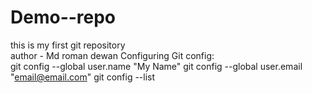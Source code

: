 # Demo--repo
this is my first git repository
<br>
author - Md roman dewan
Configuring Git config:<br>
    git config --global user.name "My Name"
    git config --global user.email "email@email.com"
    git config --list
      
